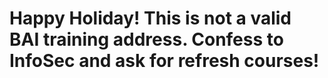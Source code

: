 # Happy Holiday! This is not a valid BAI training address. Confess to InfoSec and ask for refresh courses! 
# 
